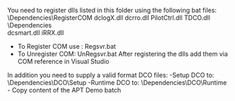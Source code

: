 You need to register dlls listed in this folder using the following bat files:
\Dependencies\RegisterCOM
	dclogX.dll
	dcrro.dll
	PilotCtrl.dll
	TDCO.dll
\Dependencies\
	dcsmart.dll
	iRRX.dll
- To Register COM use : Regsvr.bat
- To Unregister COM: UnRegsvr.bat
After registering the dlls add them via COM reference in Visual Studio

In addition you need to supply a valid format DCO files:
-Setup DCO to:
\Dependencies\DCO\Setup
-Runtime DCO to:
\Dependencies\DCO\Runtime - Copy content of the APT Demo batch

